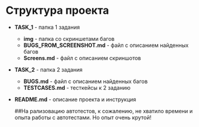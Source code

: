 # Структура проекта

- **TASK_1** - папка 1 задания  
  - **img** - папка со скриншетами багов  
  - **BUGS_FROM_SCREENSHOT.md** - файл с описанием найденных багов  
  - **Screens.md** - файл с описанием скриншотов  

- **TASK_2** - папка 2 задания  
  - **BUGS.md** - файл с описанием найденных багов  
  - **TESTCASES.md** - тесткейсы к 2 заданию  
- **README.md** - описание проекта и инструкция
  
  ##На рализовацию автотестов, к сожалению, не хватило времени и опыта работы с автотестами. Но опыт очень крутой!

